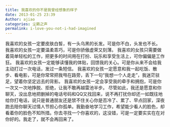 ```yaml
---
title: 我喜欢的你不是我曾经想象的样子
date: 2013-01-25 23:39
Author: ajiao
categories: 尘籁之声
permalink: i-love-you-not-i-had-imagined
---
```


我喜欢的女孩一定要皮肤白皙，有一头乌黑的长发。可是你不白，头发也不长。
我喜欢的女孩一定要温柔乖巧，可是你骄傲虚荣又刻薄。
我喜欢的女孩只需要做着简单轻松的工作，把更多的时间用在打扮、玩乐和享受生活上，可你偏偏是工作狂。
我喜欢的女孩一定能够读懂我的体贴，回馈我的关心。可是你从来不会给我主动打过一次电话，发过一条短信。
我喜欢的女孩一定愿意和我一起吃饭、散步、看电影，可是你常常把我甩在路旁，丢下一句“我想一个人走走”，我迷茫驻足，望着你坚定远去的背影。
我喜欢的女孩一定会享受我的牵手和拥抱，可是你一次又一次地挣脱、拒绝，让我不敢再越雷池半步。
尽管如此，我还是愿意和你聊天，没出息地把删掉的电话号码和QQ又找回来，说不再打扰你却还一如既往地给你打电话，说只是普通朋友还是禁不住关心你是否冷了、累了、早点回家，深夜跑去陪你聊天过情人节担心你孤单。我勤奋地学习工作，希望能少看人的脸色，却看着你的脸色不知所措。你去寻找一个你喜欢的，这没错，可是一定要实实在在对你好的。我走了，就不会再回来了。
